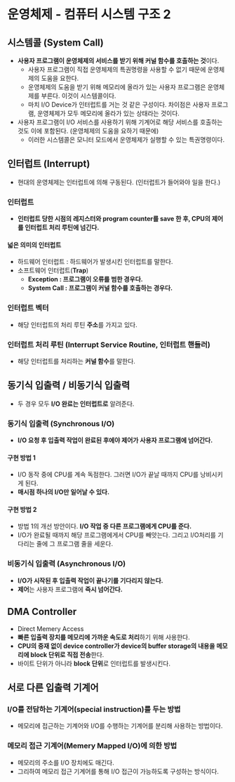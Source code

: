 # 운영체제 - 컴퓨터 시스템 구조 2

## 시스템콜 (System Call)

- **사용자 프로그램이 운영체제의 서비스를 받기 위해 커널 함수를 호출하는 것**이다.
  - 사용자 프로그램이 직접 운영체제의 특권명령을 사용할 수 없기 때문에 운영체제의 도움을 요한다.
  - 운영체제의 도움을 받기 위해 메모리에 올라가 있는 사용자 프로그램은 운영체제를 부른다. 이것이 시스템콜이다.
  - 마치 I/O Device가 인터럽트를 거는 것 같은 구성이다. 차이점은 사용자 프로그램, 운영체제가 모두 메모리에 올라가 있는 상태라는 것이다.
- 사용자 프로그램이 I/O 서비스를 사용하기 위해 기계어로 해당 서비스를 호출하는 것도 이에 포함된다. (운영체제의 도움을 요하기 때문에)
  - 이러한 시스템콜은 모니터 모드에서 운영체제가 실행할 수 있는 특권명령이다.



## 인터럽트 (Interrupt)

- 현대의 운영체제는 인터럽트에 의해 구동된다. (인터럽트가 들어와야 일을 한다.)

### 인터럽트

- **인터럽트 당한 시점의 레지스터와 program counter를 save 한 후, CPU의 제어를 인터럽트 처리 루틴에 넘긴다.**

#### 넓은 의미의 인터럽트

- 하드웨어 인터럽트 : 하드웨어가 발생시킨 인터럽트를 말한다.
- 소프트웨어 인터럽트(**Trap**)
  - **Exception : 프로그램이 오류를 범한 경우다.**
  - **System Call : 프로그램이 커널 함수를 호출하는 경우다.**

### 인터럽트 벡터

- 해당 인터럽트의 처리 루틴 **주소**를 가지고 있다.

### 인터럽트 처리 루틴 (Interrupt Service Routine, 인터럽트 핸들러)

- 해당 인터럽트를 처리하는 **커널 함수**를 말한다.



## 동기식 입출력 / 비동기식 입출력

- 두 경우 모두 **I/O 완료는 인터럽트로** 알려준다.

### 동기식 입출력 (Synchronous I/O)

- **I/O 요청 후 입출력 작업이 완료된 후에야 제어가 사용자 프로그램에 넘어간다.**

#### 구현 방법 1

- I/O 동작 중에 CPU를 계속 독점한다. 그러면 I/O가 끝날 때까지 CPU를 낭비시키게 된다.
- **매시점 하나의 I/O만 일어날 수 있다.**

#### 구현 방법 2

- 방법 1의 개선 방안이다. **I/O 작업 중 다른 프로그램에게 CPU를 준다.**
- I/O가 완료될 때까지 해당 프로그램에게서 CPU를 빼앗는다. 그리고 I/O처리를 기다리는 줄에 그 프로그램 줄을 세운다.

### 비동기식 입출력 (Asynchronous I/O)

- **I/O가 시작된 후 입출력 작업이 끝나기를 기다리지 않는다.** 
- **제어**는 사용자 프로그램에 **즉시 넘어간다.**



## DMA Controller

- Direct Memery Access
- **빠른 입출력 장치를 메모리에 가까운 속도로 처리**하기 위해 사용한다.
- **CPU의 중재 없이 device controller가 device의 buffer storage의 내용을 메모리에 block 단위로 직접 전송**한다.
- 바이트 단위가 아니라 **block 단위**로 인터럽트를 발생시킨다.



## 서로 다른 입출력 기계어

### I/O를 전담하는 기계어(special instruction)를 두는 방법

- 메모리에 접근하는 기계어와 I/O를 수행하는 기계어를 분리해 사용하는 방법이다.

### 메모리 접근 기계어(Memery Mapped I/O)에 의한 방법

- 메모리의 주소를 I/O 장치에도 매긴다.
- 그리하여 메모리 접근 기계어를 통해 I/O 접근이 가능하도록 구성하는 방식이다.

